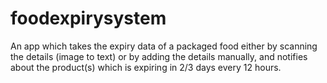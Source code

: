 # foodexpirysystem
An app which takes the expiry data of a packaged food either by scanning the details (image to text) or by adding the details manually, and notifies about the product(s) which is expiring in 2/3 days every 12 hours.

